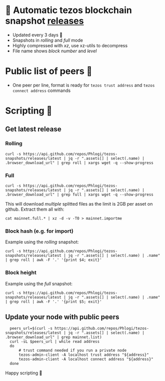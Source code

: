 # :tada: Automatic tezos blockchain snapshot [releases](https://github.com/Phlogi/tezos-snapshots/releases)
- Updated every 3 days :repeat:
- Snapshots in *rolling* and *full* mode 
- Highly compressed with *xz*, use xz-utils to decompress
- File name shows *block number* and *level*

# Public list of peers :handshake:
- One peer per line, format is ready for `tezos trust address` and `tezos connect address` commands

# Scripting :page_with_curl:
## Get latest release
### Rolling
`curl -s https://api.github.com/repos/Phlogi/tezos-snapshots/releases/latest | jq -r ".assets[] | select(.name) | .browser_download_url" | grep roll | xargs wget -q --show-progress`
### Full 
`curl -s https://api.github.com/repos/Phlogi/tezos-snapshots/releases/latest | jq -r ".assets[] | select(.name) | .browser_download_url" | grep full | xargs wget -q --show-progress`

This will download *multiple* splitted files as the limit is 2GB per asset on github. 
Extract them all with: 

`cat mainnet.full.* | xz -d -v -T0 > mainnet.importme`

### Block hash (e.g. for import)
Example using the *rolling* snapshot:

`curl -s https://api.github.com/repos/Phlogi/tezos-snapshots/releases/latest | jq -r ".assets[] | select(.name) | .name" | grep roll | awk -F '.' '{print $4; exit}'`

### Block height 
Example using the *full* snapshot:

`curl -s https://api.github.com/repos/Phlogi/tezos-snapshots/releases/latest | jq -r ".assets[] | select(.name) | .name" | grep roll | awk -F '.' '{print $5; exit}'`

## Update your node with public peers
```
  peers_url=$(curl -s https://api.github.com/repos/Phlogi/tezos-snapshots/releases/latest | jq -r ".assets[] | select(.name) | .browser_download_url" | grep mainnet.list)
  curl -sL $peers_url | while read address
  do
      # trust command needed if you run a private node
      tezos-admin-client -A localhost trust address "${address}"
      tezos-admin-client -A localhost connect address "${address}"
  done
  ```

Happy scripting :muscle:
